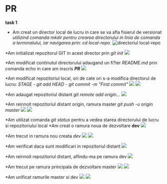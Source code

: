 # PR
**task 1**

* Am creat un director local de lucru in care se va afla fisierul de versionat 
*utilizind comanda mkdir pentru crearea directorului in linia de comanda a terminalului, iar navigarea prin: cd local-repo.*
![directoriul local-repo](pr/1.png)

*Am initializat repozitorul GIT in acest director prin *git init*
![](pr/2.png)

*Am modificat continutul directorului adaugand un fi?ier *README.md* prin comanda echo in care am inscris ***PR***
![](pr/3.png)

*Am modificat repozitoriul local, ori de cate ori s-a modifica directorul de lucru:
*STAGE - git add*
*HEAD - git commit -m "First commit"*
![](pr/4.png)
![](pr/5.png)

*Am adaugat repozitoriul distant *git remote add origin...* 
![](pr/6.png)

*Am reinnoit repozitoriul distant origin, ramura master *git push -u origin master*
![](pr/7.png)
![](pr/8.png)

*Am utilizat comanda *git status* pentru a vedea starea directorului de lucru si repozitoriului local
*Am creat o ramura noua de dezvoltare **dev**
![](pr/9.png)

*Am trecut in ramura nou creata *dev*
![](pr/10.png)
![](pr/11.png)

*Am verificat daca sunt modificari in repozitoriul distant 
![](pr/12.png)

*Am reinnoit repozitoriul distant, aflindu-ma pe ramura dev
![](pr/13.png)

*Am trecut pe ramura principala de dezvoltare master
![](pr/14.png)
![](pr/15.png)

*Am unificat ramurile master si dev
![](pr/16.png)
![](pr/17.png)
